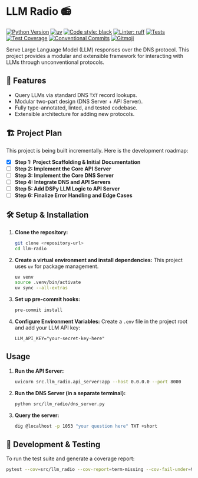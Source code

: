 # LLM Radio 📻

[![Python Version](https://img.shields.io/badge/python-3.12+-blue.svg)](https://www.python.org/downloads/)
[![uv](https://img.shields.io/badge/packaging-uv-black.svg)](https://github.com/astral-sh/uv)
[![Code style: black](https://img.shields.io/badge/code%20style-black-000000.svg)](https://github.com/psf/black)
[![Linter: ruff](https://img.shields.io/badge/linter-ruff-purple.svg)](https://github.com/astral-sh/ruff)
[![Tests](https://img.shields.io/badge/tests-pytest-green.svg)](https://pytest.org/)
[![Test Coverage](https://img.shields.io/badge/coverage-90%25+-success.svg)](#)
[![Conventional Commits](https://img.shields.io/badge/Conventional%20Commits-1.0.0-%23FE5196?logo=conventionalcommits&logoColor=white)](https://conventionalcommits.org)
[![Gitmoji](https://img.shields.io/badge/gitmoji-%20😜%20😍-FFDD67.svg)](https://gitmoji.dev)

Serve Large Language Model (LLM) responses over the DNS protocol. This project provides a modular and extensible framework for interacting with LLMs through unconventional protocols.

## 🚀 Features

*   Query LLMs via standard DNS `TXT` record lookups.
*   Modular two-part design (DNS Server + API Server).
*   Fully type-annotated, linted, and tested codebase.
*   Extensible architecture for adding new protocols.

## 🏗️ Project Plan

This project is being built incrementally. Here is the development roadmap:

- [x] **Step 1: Project Scaffolding & Initial Documentation**
- [ ] **Step 2: Implement the Core API Server**
- [ ] **Step 3: Implement the Core DNS Server**
- [ ] **Step 4: Integrate DNS and API Servers**
- [ ] **Step 5: Add DSPy LLM Logic to API Server**
- [ ] **Step 6: Finalize Error Handling and Edge Cases**

## 🛠️ Setup & Installation

1.  **Clone the repository:**
    ```bash
    git clone <repository-url>
    cd llm-radio
    ```

2.  **Create a virtual environment and install dependencies:**
    This project uses `uv` for package management.
    ```bash
    uv venv
    source .venv/bin/activate
    uv sync --all-extras
    ```

3.  **Set up pre-commit hooks:**
    ```bash
    pre-commit install
    ```

4.  **Configure Environment Variables:**
    Create a `.env` file in the project root and add your LLM API key:
    ```
    LLM_API_KEY="your-secret-key-here"
    ```

## Usage

1.  **Run the API Server:**
    ```bash
    uvicorn src.llm_radio.api_server:app --host 0.0.0.0 --port 8000
    ```

2.  **Run the DNS Server (in a separate terminal):**
    ```bash
    python src/llm_radio/dns_server.py
    ```

3.  **Query the server:**
    ```bash
    dig @localhost -p 1053 "your question here" TXT +short
    ```

## 🧪 Development & Testing

To run the test suite and generate a coverage report:

```bash
pytest --cov=src/llm_radio --cov-report=term-missing --cov-fail-under=90
